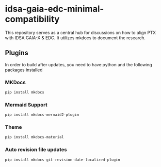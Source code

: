 # idsa-gaia-edc-minimal-compatibility
This repository serves as a central hub for discussions on how to align PTX with IDSA GAIA-X & EDC. It utilizes mkdocs to document the research.

## Plugins
In order to build after updates, you need to have python and the following packages installed

### MKDocs
```bash
pip install mkdocs
```

### Mermaid Support
```bash
pip install mkdocs-mermaid2-plugin
```

### Theme
```bash
pip install mkdocs-material
```

### Auto revision file updates
```bash
pip install mkdocs-git-revision-date-localized-plugin
```